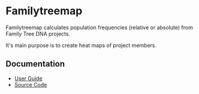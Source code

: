 # Familytreemap

Familytreemap calculates population frequencies
(relative or absolute) from Family Tree DNA projects.

It's main purpose is to create heat maps of project members.


## Documentation

* [User Guide](https://github.com/yogischogi/familytreemap/blob/master/doc/familytreemap.pdf?raw=true)
* [Source Code](http://godoc.org/github.com/yogischogi/familytreemap)
